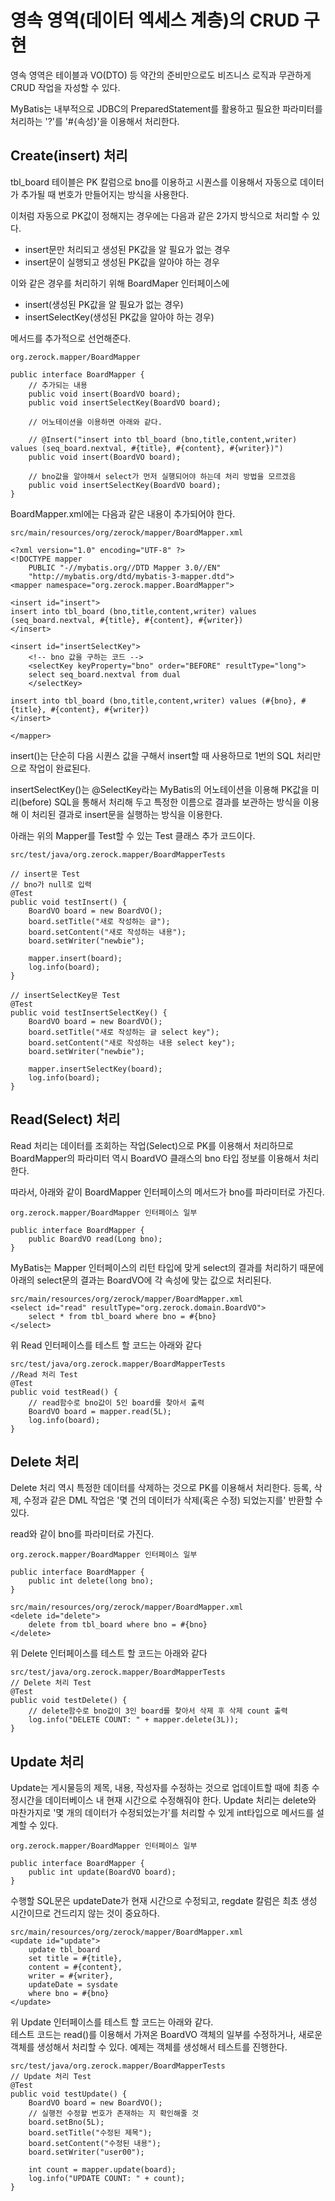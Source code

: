 # 영속 영역(데이터 엑세스 계층)의 CRUD 구현

영속 영역은 테이블과 VO(DTO) 등 약간의 준비만으로도 비즈니스 로직과 무관하게 CRUD 작업을 자성할 수 있다.

MyBatis는 내부적으로 JDBC의 PreparedStatement를 활용하고 필요한 파라미터를 처리하는 '?'를 '#{속성}'을 이용해서 처리한다.

## **Create(insert) 처리**

tbl_board 테이블은 PK 칼럼으로 bno를 이용하고 시퀀스를 이용해서 자동으로 데이터가 추가될 때 번호가 만들어지는 방식을 사용한다.

이처럼 자동으로 PK값이 정해지는 경우에는 다음과 같은 2가지 방식으로 처리할 수 있다.

- insert문만 처리되고 생성된 PK값을 알 필요가 없는 경우
- insert문이 실행되고 생성된 PK값을 알아야 하는 경우

이와 같은 경우를 처리하기 위해 BoardMaper 인터페이스에  
- insert(생성된 PK값을 알 필요가 없는 경우)
- insertSelectKey(생성된 PK값을 알아야 하는 경우)  

메서드를 추가적으로 선언해준다.

```
org.zerock.mapper/BoardMapper

public interface BoardMapper {	
    // 추가되는 내용
    public void insert(BoardVO board);
	public void insertSelectKey(BoardVO board);

    // 어노테이션을 이용하면 아래와 같다.
    
    // @Insert("insert into tbl_board (bno,title,content,writer) values (seq_board.nextval, #{title}, #{content}, #{writer})")
	public void insert(BoardVO board);

    // bno값을 알야해서 select가 먼저 실행되어야 하는데 처리 방법을 모르겠음 
	public void insertSelectKey(BoardVO board);
}
```

BoardMapper.xml에는 다음과 같은 내용이 추가되어야 한다.

```
src/main/resources/org/zerock/mapper/BoardMapper.xml

<?xml version="1.0" encoding="UTF-8" ?>
<!DOCTYPE mapper
	PUBLIC "-//mybatis.org//DTD Mapper 3.0//EN"
	"http://mybatis.org/dtd/mybatis-3-mapper.dtd">
<mapper namespace="org.zerock.mapper.BoardMapper">

<insert id="insert">
insert into tbl_board (bno,title,content,writer) values (seq_board.nextval, #{title}, #{content}, #{writer})
</insert>

<insert id="insertSelectKey">
    <!-- bno 값을 구하는 코드 -->
	<selectKey keyProperty="bno" order="BEFORE" resultType="long">
	select seq_board.nextval from dual
	</selectKey>

insert into tbl_board (bno,title,content,writer) values (#{bno}, #{title}, #{content}, #{writer}) 
</insert>

</mapper>
```

insert()는 단순히 다음 시퀀스 값을 구해서 insert할 때 사용하므로 1번의 SQL 처리만으로 작업이 완료된다.

insertSelectKey()는 @SelectKey라는 MyBatis의 어노테이션을 이용해 PK값을 미리(before) SQL을 통해서 처리해 두고 특정한 이름으로 결과를 보관하는 방식을 이용해 이 처리된 결과로 insert문을 실행하는 방식을 이용한다.

아래는 위의 Mapper를 Test할 수 있는 Test 클래스 추가 코드이다.

```
src/test/java/org.zerock.mapper/BoardMapperTests

// insert문 Test
// bno가 null로 입력
@Test
public void testInsert() {
	BoardVO board = new BoardVO();
	board.setTitle("새로 작성하는 글");
	board.setContent("새로 작성하는 내용");
	board.setWriter("newbie");

	mapper.insert(board);
	log.info(board);
}

// insertSelectKey문 Test
@Test
public void testInsertSelectKey() {
	BoardVO board = new BoardVO();
	board.setTitle("새로 작성하는 글 select key");
	board.setContent("새로 작성하는 내용 select key");
	board.setWriter("newbie");

	mapper.insertSelectKey(board);
	log.info(board);
}
```

## **Read(Select) 처리**

Read 처리는 데이터를 조회하는 작업(Select)으로 PK를 이용해서 처리하므로 BoardMapper의 파라미터 역시 BoardVO 클래스의 bno 타입 정보를 이용해서 처리한다.

따라서, 아래와 같이 BoardMapper 인터페이스의 메서드가 bno를 파라미터로 가진다.

```
org.zerock.mapper/BoardMapper 인터페이스 일부

public interface BoardMapper {
    public BoardVO read(Long bno);
}
```

MyBatis는 Mapper 인터페이스의 리턴 타입에 맞게 select의 결과를 처리하기 때문에 아래의 select문의 결과는 BoardVO에 각 속성에 맞는 값으로 처리된다.

```
src/main/resources/org/zerock/mapper/BoardMapper.xml
<select id="read" resultType="org.zerock.domain.BoardVO">
    select * from tbl_board where bno = #{bno}
</select>
```

위 Read 인터페이스를 테스트 할 코드는 아래와 같다

```
src/test/java/org.zerock.mapper/BoardMapperTests
//Read 처리 Test
@Test
public void testRead() {
    // read함수로 bno값이 5인 board를 찾아서 출력
    BoardVO board = mapper.read(5L);
    log.info(board);
}
```

## **Delete 처리**

Delete 처리 역시 특정한 데이터를 삭제하는 것으로 PK를 이용해서 처리한다. 등록, 삭제, 수정과 같은 DML 작업은 '몇 건의 데이터가 삭제(혹은 수정) 되었는지를' 반환할 수 있다.

read와 같이 bno를 파라미터로 가진다.

```
org.zerock.mapper/BoardMapper 인터페이스 일부

public interface BoardMapper {
	public int delete(long bno);
}
```

```
src/main/resources/org/zerock/mapper/BoardMapper.xml
<delete id="delete">
	delete from tbl_board where bno = #{bno}
</delete>
```

위 Delete 인터페이스를 테스트 할 코드는 아래와 같다

```
src/test/java/org.zerock.mapper/BoardMapperTests
// Delete 처리 Test
@Test
public void testDelete() {
	// delete함수로 bno값이 3인 board를 찾아서 삭제 후 삭제 count 출력
	log.info("DELETE COUNT: " + mapper.delete(3L));
}
```

## **Update 처리**

Update는 게시물등의 제목, 내용, 작성자를 수정하는 것으로 업데이트할 때에 최종 수정시간을 데이터베이스 내 현재 시간으로 수정해줘야 한다. Update 처리는 delete와 마찬가지로 '몇 개의 데이터가 수정되었는가'를 처리할 수 있게 int타입으로 메서드를 설계할 수 있다.

```
org.zerock.mapper/BoardMapper 인터페이스 일부

public interface BoardMapper {
	public int update(BoardVO board);
}
```

수행할 SQL문은 updateDate가 현재 시간으로 수정되고, regdate 칼럼은 최초 생성 시간이므로 건드리지 않는 것이 중요하다.

```
src/main/resources/org/zerock/mapper/BoardMapper.xml
<update id="update">
	update tbl_board
	set title = #{title},
	content = #{content},
	writer = #{writer},
	updateDate = sysdate
	where bno = #{bno}
</update>
```

위 Update 인터페이스를 테스트 할 코드는 아래와 같다.  
테스트 코드는 read()를 이용해서 가져온 BoardVO 객체의 일부를 수정하거나, 새로운 객체를 생성해서 처리할 수 있다. 예제는 객체를 생성해서 테스트를 진행한다.

```
src/test/java/org.zerock.mapper/BoardMapperTests
// Update 처리 Test
@Test
public void testUpdate() {
	BoardVO board = new BoardVO();
	// 실행전 수정할 번호가 존재하는 지 확인해줄 것
	board.setBno(5L);
	board.setTitle("수정된 제목");
	board.setContent("수정된 내용");
	board.setWriter("user00");
	
	int count = mapper.update(board);
	log.info("UPDATE COUNT: " + count);
}
```